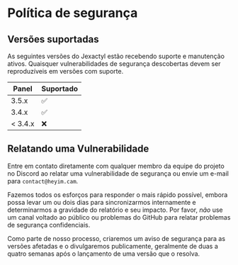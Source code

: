 # Política de segurança

## Versões suportadas
As seguintes versões do Jexactyl estão recebendo suporte e manutenção ativos.  Quaisquer vulnerabilidades de segurança descobertas devem ser reproduzíveis em versões com suporte.

| Panel   | Suportado          |
|---------|--------------------|
| 3.5.x   | :white_check_mark: |
| 3.4.x   | :white_check_mark: |
| < 3.4.x | :x:                |

## Relatando uma Vulnerabilidade

Entre em contato diretamente com qualquer membro da equipe do projeto no Discord ao relatar uma vulnerabilidade de segurança ou envie um e-mail para `contact@heyim.cam`.

 Fazemos todos os esforços para responder o mais rápido possível, embora possa levar um ou dois dias para sincronizarmos internamente e determinarmos a gravidade do relatório e seu impacto.  Por favor, _não_ use um canal voltado ao público ou problemas do GitHub para relatar problemas de segurança confidenciais.

 Como parte de nosso processo, criaremos um aviso de segurança para as versões afetadas e o divulgaremos publicamente, geralmente de duas a quatro semanas após o lançamento de uma versão que o resolva.

